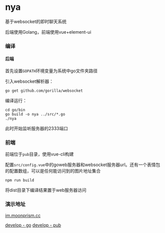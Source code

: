 # nya

基于websocket的即时聊天系统

后端使用Golang，前端使用vue+element-ui

### 编译

#### 后端

首先设置`GOPATH`环境变量为系统中go文件夹路径

引入websocket解析器：
```shell
go get github.com/gorilla/websocket
```
编译运行：
```shell
cd go/bin
go build -o nya ../src/*.go
./nya
```
此时开始监听服务器的2333端口

### 前端

前端位于`pub`目录，使用vue-cli构建

配置`src/config.vue`中的goweb服务器和websocket服务器url。还有一个表情包的配置数组，可以是任何能访问到的图片地址集合

```
npm run build
```

将dist目录下编译结果置于web服务器访问

### 演示地址

[im.moonprism.cc](http://im.moonprism.cc)

[develop - go](http://git.kicoe.com/kicoe/nya)
[develop - pub](http://git.kicoe.com/kicoe/nya-pub)
